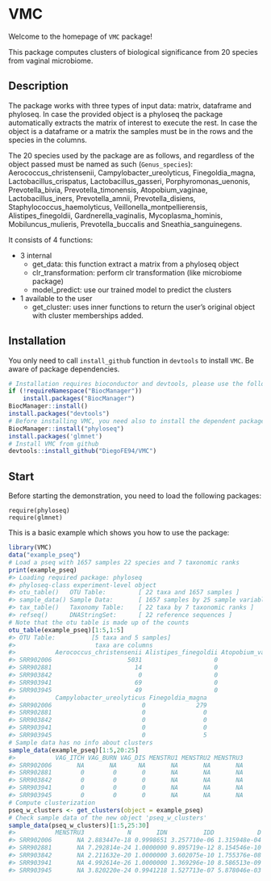 
<!-- README.md is generated from README.Rmd. Please edit that file -->

# VMC

<!-- badges: start -->
<!-- badges: end -->

Welcome to the homepage of `VMC` package!

This package computes clusters of biological significance from 20
species from vaginal microbiome.

## Description

The package works with three types of input data: matrix, dataframe and
phyloseq. In case the provided object is a phyloseq the package
automatically extracts the matrix of interest to execute the rest. In
case the object is a dataframe or a matrix the samples must be in the
rows and the species in the columns.

The 20 species used by the package are as follows, and regardless of the
object passed must be named as such (`Genus_species`):
Aerococcus_christensenii, Campylobacter_ureolyticus, Finegoldia_magna,
Lactobacillus_crispatus, Lactobacillus_gasseri, Porphyromonas_uenonis,
Prevotella_bivia, Prevotella_timonensis, Atopobium_vaginae,
Lactobacillus_iners, Prevotella_amnii, Prevotella_disiens,
Staphylococcus_haemolyticus, Veillonella_montpellierensis,
Alistipes_finegoldii, Gardnerella_vaginalis, Mycoplasma_hominis,
Mobiluncus_mulieris, Prevotella_buccalis and Sneathia_sanguinegens.

It consists of 4 functions:

- 3 internal
  - get_data: this function extract a matrix from a phyloseq object
  - clr_transformation: perform clr transformation (like microbiome
    package)
  - model_predict: use our trained model to predict the clusters
- 1 available to the user
  - get_cluster: uses inner functions to return the user’s original
    object with cluster memberships added.

## Installation

You only need to call `install_github` function in `devtools` to install
`VMC`. Be aware of package dependencies.

``` r
# Installation requires bioconductor and devtools, please use the following commands
if (!requireNamespace("BiocManager"))
    install.packages("BiocManager")
BiocManager::install()
install.packages("devtools")
# Before installing VMC, you need also to install the dependent packages `phyloseq` and `glmnet`
BiocManager::install("phyloseq")
install.packages('glmnet')
# Install VMC from github
devtools::install_github("DiegoFE94/VMC")
```

## Start

Before starting the demonstration, you need to load the following
packages:

    require(phyloseq)
    require(glmnet)

This is a basic example which shows you how to use the package:

``` r
library(VMC)
data("example_pseq")
# Load a pseq with 1657 samples 22 species and 7 taxonomic ranks
print(example_pseq)
#> Loading required package: phyloseq
#> phyloseq-class experiment-level object
#> otu_table()   OTU Table:         [ 22 taxa and 1657 samples ]
#> sample_data() Sample Data:       [ 1657 samples by 25 sample variables ]
#> tax_table()   Taxonomy Table:    [ 22 taxa by 7 taxonomic ranks ]
#> refseq()      DNAStringSet:      [ 22 reference sequences ]
# Note that the otu table is made up of the counts
otu_table(example_pseq)[1:5,1:5]
#> OTU Table:          [5 taxa and 5 samples]
#>                      taxa are columns
#>           Aerococcus_christensenii Alistipes_finegoldii Atopobium_vaginae
#> SRR902006                     5031                    0              2144
#> SRR902881                       14                    0                 0
#> SRR903842                        0                    0                 0
#> SRR903941                       69                    0                 0
#> SRR903945                       49                    0                29
#>           Campylobacter_ureolyticus Finegoldia_magna
#> SRR902006                         0              279
#> SRR902881                         0                0
#> SRR903842                         0                0
#> SRR903941                         0                0
#> SRR903945                         0                5
# Sample data has no info about clusters
sample_data(example_pseq)[1:5,20:25]
#>           VAG_ITCH VAG_BURN VAG_DIS MENSTRU1 MENSTRU2 MENSTRU3
#> SRR902006       NA       NA      NA       NA       NA       NA
#> SRR902881        0        0       0       NA       NA       NA
#> SRR903842        0        0       0       NA       NA       NA
#> SRR903941        0        0       0       NA       NA       NA
#> SRR903945        0        0       0       NA       NA       NA
# Compute clusterization
pseq_w_clusters <- get_clusters(object = example_pseq)
# Check sample data of the new object 'pseq_w_clusters'
sample_data(pseq_w_clusters)[1:5,25:30]
#>           MENSTRU3            N       IDN          IDD            D p_cluster
#> SRR902006       NA 2.883447e-18 0.9998651 3.257710e-06 1.315948e-04       IDN
#> SRR902881       NA 7.292814e-24 1.0000000 9.895719e-12 8.154546e-10       IDN
#> SRR903842       NA 2.211632e-20 1.0000000 3.602075e-10 1.755376e-08       IDN
#> SRR903941       NA 4.992614e-26 1.0000000 1.369296e-10 8.586513e-09       IDN
#> SRR903945       NA 3.820220e-24 0.9941218 1.527713e-07 5.878046e-03       IDN
```
